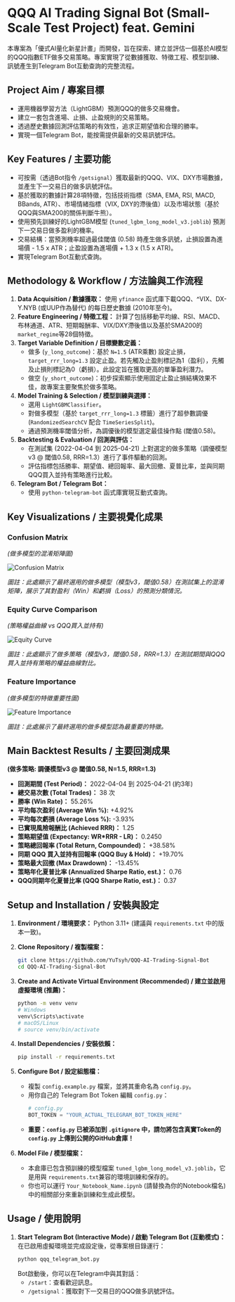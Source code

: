 # QQQ AI Trading Signal Bot (Small-Scale Test Project) feat. Gemini

本專案為「優式AI量化新星計畫」而開發，旨在探索、建立並評估一個基於AI模型的QQQ指數ETF做多交易策略。專案實現了從數據獲取、特徵工程、模型訓練、訊號產生到Telegram Bot互動查詢的完整流程。

## Project Aim / 專案目標
* 運用機器學習方法（LightGBM）預測QQQ的做多交易機會。
* 建立一套包含進場、止損、止盈規則的交易策略。
* 透過歷史數據回測評估策略的有效性，追求正期望值和合理的勝率。
* 實現一個Telegram Bot，能按需提供最新的交易訊號評估。

## Key Features / 主要功能
* 可按需（透過Bot指令 `/getsignal`）獲取最新的QQQ、VIX、DXY市場數據，並產生下一交易日的做多訊號評估。
* 基於獲取的數據計算28項特徵，包括技術指標（SMA, EMA, RSI, MACD, BBands, ATR）、市場情緒指標（VIX, DXY的滯後值）以及市場狀態（基於QQQ與SMA200的關係判斷牛熊）。
* 使用預先訓練好的LightGBM模型 (`tuned_lgbm_long_model_v3.joblib`) 預測下一交易日做多盈利的機率。
* 交易結構：當預測機率超過最佳閾值 (0.58) 時產生做多訊號，止損設置為進場價 - 1.5 x ATR；止盈設置為進場價 + 1.3 x (1.5 x ATR)。
* 實現Telegram Bot互動式查詢。

## Methodology & Workflow / 方法論與工作流程
1.  **Data Acquisition / 數據獲取：** 使用 `yfinance` 函式庫下載QQQ、^VIX、DX-Y.NYB (或UUP作為替代) 的每日歷史數據 (2010年至今)。
2.  **Feature Engineering / 特徵工程：** 計算了包括移動平均線、RSI、MACD、布林通道、ATR、短期報酬率、VIX/DXY滯後值以及基於SMA200的`market_regime`等28個特徵。
3.  **Target Variable Definition / 目標變數定義：**
    * 做多 (`y_long_outcome`)：基於 `N=1.5` (ATR乘數) 設定止損，`target_rrr_long=1.3` 設定止盈。若先觸及止盈則標記為1（盈利），先觸及止損則標記為0（虧損）。此設定旨在獲取更高的單筆盈利潛力。
    * 做空 (`y_short_outcome`)：初步探索顯示使用固定止盈止損結構效果不佳，故專案主要聚焦於做多策略。
4.  **Model Training & Selection / 模型訓練與選擇：**
    * 選用 `LightGBMClassifier`。
    * 對做多模型（基於 `target_rrr_long=1.3` 標籤）進行了超參數調優 (`RandomizedSearchCV` 配合 `TimeSeriesSplit`)。
    * 通過預測機率閾值分析，為調優後的模型選定最佳操作點 (閾值0.58)。
5.  **Backtesting & Evaluation / 回測與評估：**
    * 在測試集 (2022-04-04 到 2025-04-21) 上對選定的做多策略（調優模型v3 @ 閾值0.58, RRR=1.3）進行了事件驅動的回測。
    * 評估指標包括勝率、期望值、總回報率、最大回撤、夏普比率，並與同期QQQ買入並持有策略進行比較。
6.  **Telegram Bot / Telegram Bot：**
    * 使用 `python-telegram-bot` 函式庫實現互動式查詢。

## Key Visualizations / 主要視覺化成果

### Confusion Matrix
*(做多模型的混淆矩陣圖)*

![Confusion Matrix](images/long_model_v3_confusion_matrix.png)

*圖註：此處顯示了最終選用的做多模型（模型v3，閾值0.58）在測試集上的混淆矩陣，展示了其對盈利（Win）和虧損（Loss）的預測分類情況。*

### Equity Curve Comparison
*(策略權益曲線 vs QQQ買入並持有)*

![Equity Curve](images/long_strategy_v3_equity_curve.png) 

*圖註：此處顯示了做多策略（模型v3，閾值0.58，RRR=1.3）在測試期間與QQQ買入並持有策略的權益曲線對比。*

### Feature Importance
*(做多模型的特徵重要性圖)*

![Feature Importance](images/long_model_v3_feature_importance.png)

*圖註：此處展示了最終選用的做多模型認為最重要的特徵。*

## Main Backtest Results / 主要回測成果 
**(做多策略: 調優模型v3 @ 閾值0.58, N=1.5, RRR=1.3)**
* **回測期間 (Test Period)：** 2022-04-04 到 2025-04-21 (約3年)
* **總交易次數 (Total Trades)：** 38 次
* **勝率 (Win Rate)：** 55.26%
* **平均每次盈利 (Average Win %):** +4.92%
* **平均每次虧損 (Average Loss %):** -3.93%
* **已實現風險報酬比 (Achieved RRR)：** 1.25
* **策略期望值 (Expectancy: WR\*RRR - LR)：** 0.2450
* **策略總回報率 (Total Return, Compounded)：** +38.58%
* **同期 QQQ 買入並持有回報率 (QQQ Buy & Hold)：** +19.70%
* **策略最大回撤 (Max Drawdown)：** -13.45%
* **策略年化夏普比率 (Annualized Sharpe Ratio, est.)：** 0.76
* **QQQ同期年化夏普比率 (QQQ Sharpe Ratio, est.)：** 0.37

## Setup and Installation / 安裝與設定
1.  **Environment / 環境要求：** Python 3.11+ (建議與 `requirements.txt` 中的版本一致)。
2.  **Clone Repository / 複製檔案：**
    ```bash
    git clone https://github.com/YuTsyh/QQQ-AI-Trading-Signal-Bot
    cd QQQ-AI-Trading-Signal-Bot
    ```
3.  **Create and Activate Virtual Environment (Recommended) / 建立並啟用虛擬環境 (推薦)：**
    ```bash
    python -m venv venv
    # Windows
    venv\Scripts\activate
    # macOS/Linux
    # source venv/bin/activate
    ```
4.  **Install Dependencies / 安裝依賴：**
    ```bash
    pip install -r requirements.txt
    ```
5.  **Configure Bot / 設定組態檔：**
    * 複製 `config.example.py` 檔案，並將其重命名為 `config.py`。
    * 用你自己的 Telegram Bot Token 編輯 `config.py`：
        ```python
        # config.py
        BOT_TOKEN = "YOUR_ACTUAL_TELEGRAM_BOT_TOKEN_HERE"
        ```
    * **重要：`config.py` 已被添加到 `.gitignore` 中，請勿將包含真實Token的 `config.py` 上傳到公開的GitHub倉庫！**

6.  **Model File / 模型檔案：**
    * 本倉庫已包含預訓練的模型檔案 `tuned_lgbm_long_model_v3.joblib`，它是用與 `requirements.txt`兼容的環境訓練和保存的。
    * 你也可以運行 `Your_Notebook_Name.ipynb` (請替換為你的Notebook檔名) 中的相關部分來重新訓練和生成此模型。

## Usage / 使用說明
1.  **Start Telegram Bot (Interactive Mode) / 啟動 Telegram Bot (互動模式)：**
    在已啟用虛擬環境並完成設定後，從專案根目錄運行：
    ```bash
    python qqq_telegram_bot.py
    ```
    Bot啟動後，你可以在Telegram中與其對話：
    * `/start`：查看歡迎訊息。
    * `/getsignal`：獲取對下一交易日的QQQ做多訊號評估。
